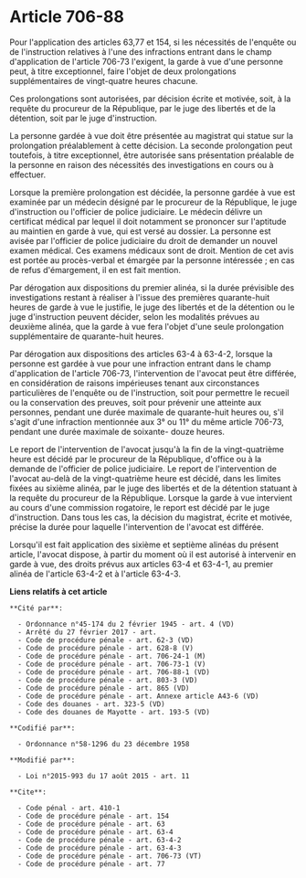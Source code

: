 # Article 706-88

Pour l'application des articles 63,77 et 154, si les nécessités de l'enquête ou de l'instruction relatives à l'une des
infractions entrant dans le champ d'application de l'article 706-73 l'exigent, la garde à vue d'une personne peut, à titre
exceptionnel, faire l'objet de deux prolongations supplémentaires de vingt-quatre heures chacune. 

Ces prolongations sont autorisées, par décision écrite et motivée, soit, à la requête du procureur de la République, par le
juge des libertés et de la détention, soit par le juge d'instruction. 

La personne gardée à vue doit être présentée au magistrat qui statue sur la prolongation préalablement à cette décision. La
seconde prolongation peut toutefois, à titre exceptionnel, être autorisée sans présentation préalable de la personne en
raison des nécessités des investigations en cours ou à effectuer. 

Lorsque la première prolongation est décidée, la personne gardée à vue est examinée par un médecin désigné par le procureur
de la République, le juge d'instruction ou l'officier de police judiciaire. Le médecin délivre un certificat médical par
lequel il doit notamment se prononcer sur l'aptitude au maintien en garde à vue, qui est versé au dossier. La personne est
avisée par l'officier de police judiciaire du droit de demander un nouvel examen médical. Ces examens médicaux sont de droit.
Mention de cet avis est portée au procès-verbal et émargée par la personne intéressée ; en cas de refus d'émargement, il en
est fait mention. 

Par dérogation aux dispositions du premier alinéa, si la durée prévisible des investigations restant à réaliser à l'issue des
premières quarante-huit heures de garde à vue le justifie, le juge des libertés et de la détention ou le juge d'instruction
peuvent décider, selon les modalités prévues au deuxième alinéa, que la garde à vue fera l'objet d'une seule prolongation
supplémentaire de quarante-huit heures. 

Par dérogation aux dispositions des articles 63-4 à 63-4-2, lorsque la personne est gardée à vue pour une infraction entrant
dans le champ d'application de l'article 706-73, l'intervention de l'avocat peut être différée, en considération de raisons
impérieuses tenant aux circonstances particulières de l'enquête ou de l'instruction, soit pour permettre le recueil ou la
conservation des preuves, soit pour prévenir une atteinte aux personnes, pendant une durée maximale de quarante-huit heures
ou, s'il s'agit d'une infraction mentionnée aux 3° ou 11° du même article 706-73, pendant une durée maximale de soixante-
douze heures. 

Le report de l'intervention de l'avocat jusqu'à la fin de la vingt-quatrième heure est décidé par le procureur de la
République, d'office ou à la demande de l'officier de police judiciaire. Le report de l'intervention de l'avocat au-delà de
la vingt-quatrième heure est décidé, dans les limites fixées au sixième alinéa, par le juge des libertés et de la détention
statuant à la requête du procureur de la République. Lorsque la garde à vue intervient au cours d'une commission rogatoire,
le report est décidé par le juge d'instruction. Dans tous les cas, la décision du magistrat, écrite et motivée, précise la
durée pour laquelle l'intervention de l'avocat est différée. 

Lorsqu'il est fait application des sixième et septième alinéas du présent article, l'avocat dispose, à partir du moment où il
est autorisé à intervenir en garde à vue, des droits prévus aux articles 63-4 et 63-4-1, au premier alinéa de l'article
63-4-2 et à l'article 63-4-3.

**Liens relatifs à cet article**

	**Cité par**:

	  - Ordonnance n°45-174 du 2 février 1945 - art. 4 (VD)
	  - Arrêté du 27 février 2017 - art.
	  - Code de procédure pénale - art. 62-3 (VD)
	  - Code de procédure pénale - art. 628-8 (V)
	  - Code de procédure pénale - art. 706-24-1 (M)
	  - Code de procédure pénale - art. 706-73-1 (V)
	  - Code de procédure pénale - art. 706-88-1 (VD)
	  - Code de procédure pénale - art. 803-3 (VD)
	  - Code de procédure pénale - art. 865 (VD)
	  - Code de procédure pénale - art. Annexe article A43-6 (VD)
	  - Code des douanes - art. 323-5 (VD)
	  - Code des douanes de Mayotte - art. 193-5 (VD)

	**Codifié par**:

	  - Ordonnance n°58-1296 du 23 décembre 1958

	**Modifié par**:

	  - Loi n°2015-993 du 17 août 2015 - art. 11

	**Cite**:

	  - Code pénal - art. 410-1
	  - Code de procédure pénale - art. 154
	  - Code de procédure pénale - art. 63
	  - Code de procédure pénale - art. 63-4
	  - Code de procédure pénale - art. 63-4-2
	  - Code de procédure pénale - art. 63-4-3
	  - Code de procédure pénale - art. 706-73 (VT)
	  - Code de procédure pénale - art. 77
